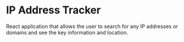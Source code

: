 # IP Address Tracker

React application that allows the user to search for any IP addresses or domains and see the key information and location.
